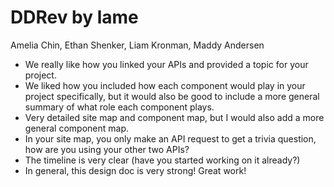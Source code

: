 # DDRev by lame 
Amelia Chin, Ethan Shenker, Liam Kronman, Maddy Andersen

- We really like how you linked your APIs and provided a topic for your project.
- We liked how you included how each component would play in your project specifically, but it would also be good to include a more general summary of what role each component plays.
- Very detailed site map and component map, but I would also add a more general component map.
- In your site map, you only make an API request to get a trivia question, how are you using your other two APIs?
- The timeline is very clear (have you started working on it already?)
- In general, this design doc is very strong! Great work!
